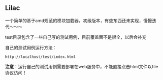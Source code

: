 Lilac
----------------
一个简单的基于amd规范的模块加载器，初级版本，有些东西还未实现，慢慢迭代～～～


test目录包含了一些自己写的测试用例，目前覆盖面不是很全，以后会补充

自己的测试用例运行方法：

`http://localhost/test/index.html`


**注意**：运行自己的测试用例需要部署在web服务中，不能直接点击html文件以file协议访问！